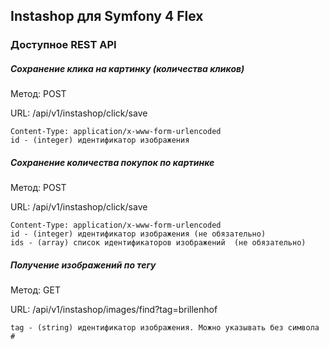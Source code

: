 ## Instashop для Symfony 4 Flex

### Доступное REST API

##### Сохранение клика на картинку (количества кликов)

Метод: POST

URL: /api/v1/instashop/click/save

```
Content-Type: application/x-www-form-urlencoded
id - (integer) идентификатор изображения
```
##### Сохранение количества покупок по картинке

Метод: POST

URL: /api/v1/instashop/click/save
```
Content-Type: application/x-www-form-urlencoded
id - (integer) идентификатор изображения (не обязательно)
ids - (array) список идентификаторов изображений  (не обязательно)
```

##### Получение изображений по тегу

Метод: GET

URL: /api/v1/instashop/images/find?tag=brillenhof
```
tag - (string) идентификатор изображения. Можно указывать без символа #
```
